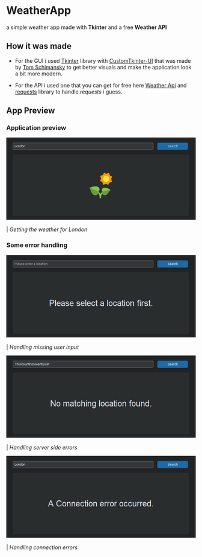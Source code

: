 # WeatherApp

a simple weather app made with **Tkinter** and a free **Weather API**

## How it was made

- For the GUI i used [Tkinter](https://docs.python.org/3/library/tk.html) library with [CustomTkinter-UI](https://github.com/TomSchimansky/CustomTkinter) that was made by [Tom Schimansky](https://github.com/TomSchimansky) to get better visuals and make the application look a bit more modern.

- For the API i used one that you can get for free here [Weather Api](https://www.weatherapi.com/) and [requests](https://requests.readthedocs.io) library to handle _requests_ i guess.

## App Preview

### Application preview

![This is a gif](assets/readme/weather_app.gif)

| _Getting the weather for London_

### Some error handling

![Missing Input image](assets/readme/weather_app_01.png)

| _Handling missing user input_

![Region not found image](assets/readme/weather_app_02.png)

| _Handling server side errors_

![Connection error image](assets/readme/weather_app_03.png)

| _Handling connection errors_
